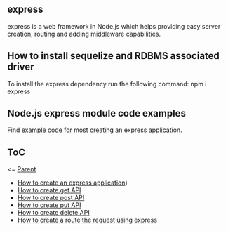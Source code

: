 ## express

express is a web framework in Node.js which helps providing easy server creation, routing and adding middleware capabilities.

## How to install sequelize and RDBMS associated driver

To install the express dependency run the following command:
    npm i express


## Node.js express module code examples

Find [example code](./code/createExpressApp.js) for most creating an express application.

## ToC

<= [Parent](./Readme.md)

- [How to create an express application](./code/createExpressApp.js))
- [How to create get API](./code/getApi.js)
- [How to create post API](./code/postApi.js)
- [How to create put API](./code/putApi.js)
- [How to create delete API](./code/deleteApi.js)
- [How to create a route the request using express](./code/routing.js)